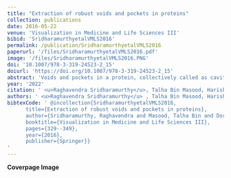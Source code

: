 ```yaml
---
title: "Extraction of robust voids and pockets in proteins"
collection: publications
date: 2016-05-22
venue: 'Visualization in Medicine and Life Sciences III'
bibid: 'SridharamurthyetalVMLS2016'
permalink: /publication/SridharamurthyetalVMLS2016
paperurl: '/files/SridharamurthyetalVMLS2016.pdf'
image: '/files/SridharamurthyetalVMLS2016.PNG'
doi: '10.1007/978-3-319-24523-2_15'
doiurl: 'https://doi.org/10.1007/978-3-319-24523-2_15'
abstract: 'Voids and pockets in a protein, collectively called as cavities, refer to empty spaces that are enclosed by the protein molecule. Existing methods to compute, measure, and visualize the cavities in a protein molecule are sensitive to inaccuracies in the empirically determined atomic radii. This paper presents a topological framework that enables robust computation and visualization of these structures. Given a fixed set of atoms, cavities are represented as subsets of the weighted Delaunay triangulation of atom centres. A novel notion of (ε,𝜋)-stable cavities helps identify cavities that are stable even after perturbing the atom radii by a small value. An efficient method is described to compute these stable cavities for a given input pair of values (ε,𝜋). This approach is used to identify potential pockets and channels in protein structures.'
year: '2022'
citation: ' <u>Raghavendra Sridharamurthy</u>, Talha Bin Masood, Harish Doraiswamy, Siddharth Patel, Raghavan Varadarajan and Vijay Natarajan <i>&quot;Extraction of robust voids and pockets in proteins&quot;</i> Visualization in Medicine and Life Sciences III, 2016'
authors: ' <u>Raghavendra Sridharamurthy</u> , Talha Bin Masood, Harish Doraiswamy, Siddharth Patel, Raghavan Varadarajan and Vijay Natarajan.'
bibtexCode: ' @incollection{SridharamurthyetalVMLS2016, 
      title={Extraction of robust voids and pockets in proteins}, 
      author={Sridharamurthy, Raghavendra and Masood, Talha Bin and Doraiswamy, Harish and Patel, Siddharth and Varadarajan, Raghavan and Natarajan, Vijay}, 
      booktitle={Visualization in Medicine and Life Sciences III}, 
      pages={329--349}, 
      year={2016}, 
      publisher={Springer}}
'
---
```


<b>Coverpage Image</b>